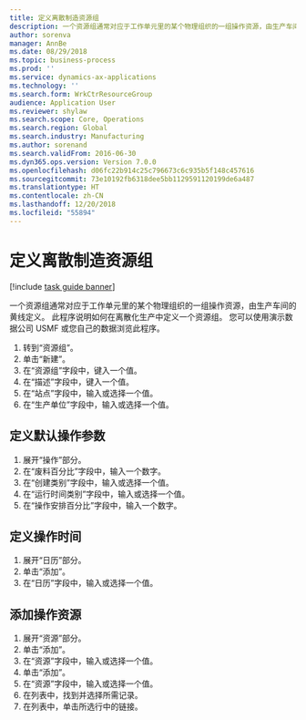 ```yaml
---
title: 定义离散制造资源组
description: 一个资源组通常对应于工作单元里的某个物理组织的一组操作资源，由生产车间的黄线定义。
author: sorenva
manager: AnnBe
ms.date: 08/29/2018
ms.topic: business-process
ms.prod: ''
ms.service: dynamics-ax-applications
ms.technology: ''
ms.search.form: WrkCtrResourceGroup
audience: Application User
ms.reviewer: shylaw
ms.search.scope: Core, Operations
ms.search.region: Global
ms.search.industry: Manufacturing
ms.author: sorenand
ms.search.validFrom: 2016-06-30
ms.dyn365.ops.version: Version 7.0.0
ms.openlocfilehash: d06fc22b914c25c796673c6c935b5f148c457616
ms.sourcegitcommit: 73e10192fb6318dee5bb1129591120199de6a487
ms.translationtype: HT
ms.contentlocale: zh-CN
ms.lasthandoff: 12/20/2018
ms.locfileid: "55894"
---
```

# <a name="define-discrete-manufacturing-resource-group"></a>定义离散制造资源组

[!include [task guide banner](../../includes/task-guide-banner.md)]

一个资源组通常对应于工作单元里的某个物理组织的一组操作资源，由生产车间的黄线定义。 此程序说明如何在离散化生产中定义一个资源组。 您可以使用演示数据公司 USMF 或您自己的数据浏览此程序。

1. 转到“资源组”。
2. 单击“新建”。
3. 在“资源组”字段中，键入一个值。
4. 在“描述”字段中，键入一个值。
5. 在“站点”字段中，输入或选择一个值。
6. 在“生产单位”字段中，输入或选择一个值。

## <a name="define-default-operational-parameters"></a>定义默认操作参数
1. 展开“操作”部分。
2. 在“废料百分比”字段中，输入一个数字。
3. 在“创建类别”字段中，输入或选择一个值。
4. 在“运行时间类别”字段中，输入或选择一个值。
5. 在“操作安排百分比”字段中，输入一个数字。

## <a name="define-operating-hours"></a>定义操作时间
1. 展开“日历”部分。
2. 单击“添加”。
3. 在“日历”字段中，输入或选择一个值。

## <a name="add-operations-resources"></a>添加操作资源
1. 展开“资源”部分。
2. 单击“添加”。
3. 在“资源”字段中，输入或选择一个值。
4. 单击“添加”。
5. 在“资源”字段中，输入或选择一个值。
6. 在列表中，找到并选择所需记录。
7. 在列表中，单击所选行中的链接。

